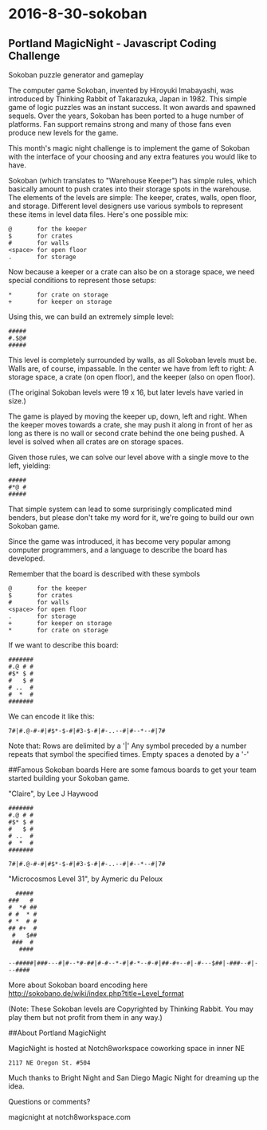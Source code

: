 # 2016-8-30-sokoban
## Portland MagicNight - Javascript Coding Challenge
Sokoban puzzle generator and gameplay

The computer game Sokoban, invented by Hiroyuki Imabayashi, was introduced by Thinking Rabbit of
Takarazuka, Japan in 1982. This simple game of logic puzzles was an instant
success. It won awards and spawned sequels. Over the years, Sokoban has been
ported to a huge number of platforms. Fan support remains strong and many of
those fans even produce new levels for the game.

This month's magic night challenge is to implement the game of Sokoban with the
interface of your choosing and any extra features you would like to have.

Sokoban (which translates to "Warehouse Keeper") has simple rules, which basically
amount to push crates into their storage spots in the warehouse. The elements of
the levels are simple: The keeper, crates, walls, open floor, and storage.
Different level designers use various symbols to represent these items in level
data files. Here's one possible mix:

```
@       for the keeper
$       for crates
#       for walls
<space> for open floor
.       for storage
```

Now because a keeper or a crate can also be on a storage space, we need special
conditions to represent those setups:

```
*       for crate on storage
+       for keeper on storage
```

Using this, we can build an extremely simple level:

```
#####
#.$@#
#####
```

This level is completely surrounded by walls, as all Sokoban levels must be.
Walls are, of course, impassable. In the center we have from left to right: A
storage space, a crate (on open floor), and the keeper (also on open floor).

(The original Sokoban levels were 19 x 16, but later levels have varied in
size.)

The game is played by moving the keeper up, down, left and right. When the keeper 
moves towards a crate, she may push it along in front of her as long as there is
no wall or second crate behind the one being pushed. A level is solved when all
crates are on storage spaces.

Given those rules, we can solve our level above with a single move to the left,
yielding:

```
#####
#*@ #
#####
```

That simple system can lead to some surprisingly complicated mind benders, but
please don't take my word for it, we're going to build our own Sokoban game. 

Since the game was introduced, it has become very popular among computer programmers, 
and a language to describe the board has developed.  

Remember that the board is described with these symbols

```
@       for the keeper
$       for crates
#       for walls
<space> for open floor
.       for storage
+       for keeper on storage
*       for crate on storage
```

If we want to describe this board:

```
#######
#.@ # #
#$* $ #
#   $ #
# ..  #
#  *  #
#######
```

We can encode it like this:

```
7#|#.@-#-#|#$*-$-#|#3-$-#|#-..--#|#--*--#|7#
````

Note that:
Rows are delimited by a '|'
Any symbol preceded by a number repeats that symbol the specified times.
Empty spaces a denoted by a '-'


##Famous Sokoban boards
Here are some famous boards to get your team started building your Sokoban game.


"Claire", by Lee J Haywood

```
#######
#.@ # #
#$* $ #
#   $ #
# ..  #
#  *  #
#######

7#|#.@-#-#|#$*-$-#|#3-$-#|#-..--#|#--*--#|7#
````

"Microcosmos Level 31", by Aymeric du Peloux
```
  #####
###   #
#  *# ##
# #  * #
# *  # #
## #+  #
 #   $##
 ###  #
   #### 

--#####|###---#|#--*#-##|#-#--*-#|#-*--#-#|##-#+--#|-#---$##|-###--#|---####
````


More about Sokoban board encoding  here http://sokobano.de/wiki/index.php?title=Level_format

(Note: These Sokoban levels are Copyrighted
by Thinking Rabbit. You may play them but not profit from them in any way.)



##About Portland MagicNight

MagicNight is hosted at Notch8workspace coworking space in inner NE

```
2117 NE Oregon St. #504
```

Much thanks to Bright Night and San Diego Magic Night for dreaming up the idea.

Questions or comments?

magicnight at notch8workspace.com


